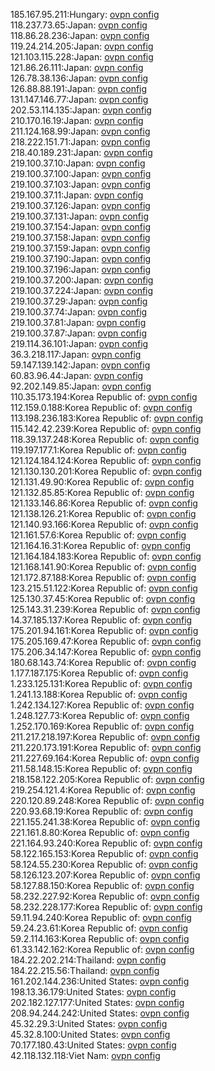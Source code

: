 185.167.95.211:Hungary: [ovpn config](vpn/185_167_95_211.ovpn)  
118.237.73.65:Japan: [ovpn config](vpn/118_237_73_65.ovpn)  
118.86.28.236:Japan: [ovpn config](vpn/118_86_28_236.ovpn)  
119.24.214.205:Japan: [ovpn config](vpn/119_24_214_205.ovpn)  
121.103.115.228:Japan: [ovpn config](vpn/121_103_115_228.ovpn)  
121.86.26.111:Japan: [ovpn config](vpn/121_86_26_111.ovpn)  
126.78.38.136:Japan: [ovpn config](vpn/126_78_38_136.ovpn)  
126.88.88.191:Japan: [ovpn config](vpn/126_88_88_191.ovpn)  
131.147.146.77:Japan: [ovpn config](vpn/131_147_146_77.ovpn)  
202.53.114.135:Japan: [ovpn config](vpn/202_53_114_135.ovpn)  
210.170.16.19:Japan: [ovpn config](vpn/210_170_16_19.ovpn)  
211.124.168.99:Japan: [ovpn config](vpn/211_124_168_99.ovpn)  
218.222.151.71:Japan: [ovpn config](vpn/218_222_151_71.ovpn)  
218.40.189.231:Japan: [ovpn config](vpn/218_40_189_231.ovpn)  
219.100.37.10:Japan: [ovpn config](vpn/219_100_37_10.ovpn)  
219.100.37.100:Japan: [ovpn config](vpn/219_100_37_100.ovpn)  
219.100.37.103:Japan: [ovpn config](vpn/219_100_37_103.ovpn)  
219.100.37.11:Japan: [ovpn config](vpn/219_100_37_11.ovpn)  
219.100.37.126:Japan: [ovpn config](vpn/219_100_37_126.ovpn)  
219.100.37.131:Japan: [ovpn config](vpn/219_100_37_131.ovpn)  
219.100.37.154:Japan: [ovpn config](vpn/219_100_37_154.ovpn)  
219.100.37.158:Japan: [ovpn config](vpn/219_100_37_158.ovpn)  
219.100.37.159:Japan: [ovpn config](vpn/219_100_37_159.ovpn)  
219.100.37.190:Japan: [ovpn config](vpn/219_100_37_190.ovpn)  
219.100.37.196:Japan: [ovpn config](vpn/219_100_37_196.ovpn)  
219.100.37.200:Japan: [ovpn config](vpn/219_100_37_200.ovpn)  
219.100.37.224:Japan: [ovpn config](vpn/219_100_37_224.ovpn)  
219.100.37.29:Japan: [ovpn config](vpn/219_100_37_29.ovpn)  
219.100.37.74:Japan: [ovpn config](vpn/219_100_37_74.ovpn)  
219.100.37.81:Japan: [ovpn config](vpn/219_100_37_81.ovpn)  
219.100.37.87:Japan: [ovpn config](vpn/219_100_37_87.ovpn)  
219.114.36.101:Japan: [ovpn config](vpn/219_114_36_101.ovpn)  
36.3.218.117:Japan: [ovpn config](vpn/36_3_218_117.ovpn)  
59.147.139.142:Japan: [ovpn config](vpn/59_147_139_142.ovpn)  
60.83.96.44:Japan: [ovpn config](vpn/60_83_96_44.ovpn)  
92.202.149.85:Japan: [ovpn config](vpn/92_202_149_85.ovpn)  
110.35.173.194:Korea Republic of: [ovpn config](vpn/110_35_173_194.ovpn)  
112.159.0.188:Korea Republic of: [ovpn config](vpn/112_159_0_188.ovpn)  
113.198.236.183:Korea Republic of: [ovpn config](vpn/113_198_236_183.ovpn)  
115.142.42.239:Korea Republic of: [ovpn config](vpn/115_142_42_239.ovpn)  
118.39.137.248:Korea Republic of: [ovpn config](vpn/118_39_137_248.ovpn)  
119.197.177.1:Korea Republic of: [ovpn config](vpn/119_197_177_1.ovpn)  
121.124.184.124:Korea Republic of: [ovpn config](vpn/121_124_184_124.ovpn)  
121.130.130.201:Korea Republic of: [ovpn config](vpn/121_130_130_201.ovpn)  
121.131.49.90:Korea Republic of: [ovpn config](vpn/121_131_49_90.ovpn)  
121.132.85.85:Korea Republic of: [ovpn config](vpn/121_132_85_85.ovpn)  
121.133.146.86:Korea Republic of: [ovpn config](vpn/121_133_146_86.ovpn)  
121.138.126.21:Korea Republic of: [ovpn config](vpn/121_138_126_21.ovpn)  
121.140.93.166:Korea Republic of: [ovpn config](vpn/121_140_93_166.ovpn)  
121.161.57.6:Korea Republic of: [ovpn config](vpn/121_161_57_6.ovpn)  
121.164.16.31:Korea Republic of: [ovpn config](vpn/121_164_16_31.ovpn)  
121.164.184.183:Korea Republic of: [ovpn config](vpn/121_164_184_183.ovpn)  
121.168.141.90:Korea Republic of: [ovpn config](vpn/121_168_141_90.ovpn)  
121.172.87.188:Korea Republic of: [ovpn config](vpn/121_172_87_188.ovpn)  
123.215.51.122:Korea Republic of: [ovpn config](vpn/123_215_51_122.ovpn)  
125.130.37.45:Korea Republic of: [ovpn config](vpn/125_130_37_45.ovpn)  
125.143.31.239:Korea Republic of: [ovpn config](vpn/125_143_31_239.ovpn)  
14.37.185.137:Korea Republic of: [ovpn config](vpn/14_37_185_137.ovpn)  
175.201.94.161:Korea Republic of: [ovpn config](vpn/175_201_94_161.ovpn)  
175.205.169.47:Korea Republic of: [ovpn config](vpn/175_205_169_47.ovpn)  
175.206.34.147:Korea Republic of: [ovpn config](vpn/175_206_34_147.ovpn)  
180.68.143.74:Korea Republic of: [ovpn config](vpn/180_68_143_74.ovpn)  
1.177.187.175:Korea Republic of: [ovpn config](vpn/1_177_187_175.ovpn)  
1.233.125.131:Korea Republic of: [ovpn config](vpn/1_233_125_131.ovpn)  
1.241.13.188:Korea Republic of: [ovpn config](vpn/1_241_13_188.ovpn)  
1.242.134.127:Korea Republic of: [ovpn config](vpn/1_242_134_127.ovpn)  
1.248.127.73:Korea Republic of: [ovpn config](vpn/1_248_127_73.ovpn)  
1.252.170.169:Korea Republic of: [ovpn config](vpn/1_252_170_169.ovpn)  
211.217.218.197:Korea Republic of: [ovpn config](vpn/211_217_218_197.ovpn)  
211.220.173.191:Korea Republic of: [ovpn config](vpn/211_220_173_191.ovpn)  
211.227.69.164:Korea Republic of: [ovpn config](vpn/211_227_69_164.ovpn)  
211.58.148.15:Korea Republic of: [ovpn config](vpn/211_58_148_15.ovpn)  
218.158.122.205:Korea Republic of: [ovpn config](vpn/218_158_122_205.ovpn)  
219.254.121.4:Korea Republic of: [ovpn config](vpn/219_254_121_4.ovpn)  
220.120.89.248:Korea Republic of: [ovpn config](vpn/220_120_89_248.ovpn)  
220.93.68.19:Korea Republic of: [ovpn config](vpn/220_93_68_19.ovpn)  
221.155.241.38:Korea Republic of: [ovpn config](vpn/221_155_241_38.ovpn)  
221.161.8.80:Korea Republic of: [ovpn config](vpn/221_161_8_80.ovpn)  
221.164.93.240:Korea Republic of: [ovpn config](vpn/221_164_93_240.ovpn)  
58.122.165.153:Korea Republic of: [ovpn config](vpn/58_122_165_153.ovpn)  
58.124.55.230:Korea Republic of: [ovpn config](vpn/58_124_55_230.ovpn)  
58.126.123.207:Korea Republic of: [ovpn config](vpn/58_126_123_207.ovpn)  
58.127.88.150:Korea Republic of: [ovpn config](vpn/58_127_88_150.ovpn)  
58.232.227.92:Korea Republic of: [ovpn config](vpn/58_232_227_92.ovpn)  
58.232.228.177:Korea Republic of: [ovpn config](vpn/58_232_228_177.ovpn)  
59.11.94.240:Korea Republic of: [ovpn config](vpn/59_11_94_240.ovpn)  
59.24.23.61:Korea Republic of: [ovpn config](vpn/59_24_23_61.ovpn)  
59.2.114.163:Korea Republic of: [ovpn config](vpn/59_2_114_163.ovpn)  
61.33.142.162:Korea Republic of: [ovpn config](vpn/61_33_142_162.ovpn)  
184.22.202.214:Thailand: [ovpn config](vpn/184_22_202_214.ovpn)  
184.22.215.56:Thailand: [ovpn config](vpn/184_22_215_56.ovpn)  
161.202.144.236:United States: [ovpn config](vpn/161_202_144_236.ovpn)  
198.13.36.179:United States: [ovpn config](vpn/198_13_36_179.ovpn)  
202.182.127.177:United States: [ovpn config](vpn/202_182_127_177.ovpn)  
208.94.244.242:United States: [ovpn config](vpn/208_94_244_242.ovpn)  
45.32.29.3:United States: [ovpn config](vpn/45_32_29_3.ovpn)  
45.32.8.100:United States: [ovpn config](vpn/45_32_8_100.ovpn)  
70.177.180.43:United States: [ovpn config](vpn/70_177_180_43.ovpn)  
42.118.132.118:Viet Nam: [ovpn config](vpn/42_118_132_118.ovpn)  
